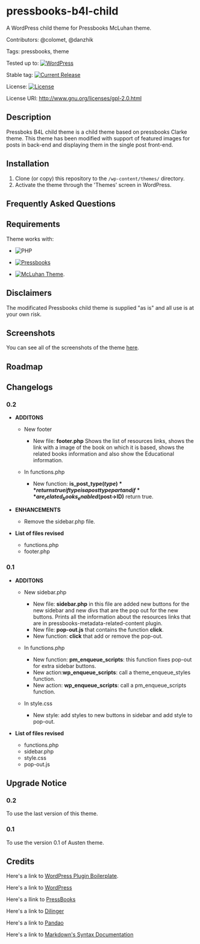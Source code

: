 # pressbooks-b4l-child

A WordPress child theme for Pressbooks McLuhan theme.

Contributors: @colomet,  @danzhik 

Tags: pressbooks, theme

Tested up to: [![WordPress](https://img.shields.io/wordpress/v/akismet.svg)](https://wordpress.org/download/)


Stable tag: [![Current Release](https://img.shields.io/github/release/Books4Languages/pressbooks-books4languages.svg)](https://github.com/Books4Languages/pressbooks-books4languages/releases/latest/)

License:  [![License](https://img.shields.io/badge/license-GPL--2.0%2B-red.svg)](https://github.com/Books4Languages/pressbooks-books4languages/blob/master/license.txt)

License URI: http://www.gnu.org/licenses/gpl-2.0.html

## Description  

Pressboks B4L child theme is a child theme based on pressbooks Clarke theme. This theme has been modified with support of featured images for posts in back-end and displaying them in the single post front-end.  

## Installation 
1. Clone (or copy) this repository to the ```/wp-content/themes/``` directory.
2. Activate the theme through the 'Themes' screen in WordPress.

## Frequently Asked Questions 


## Requirements 
Theme works with:

- ![PHP](https://img.shields.io/badge/PHP-7.X-blue.svg)

- [![Pressbooks](https://img.shields.io/badge/Pressbooks-V%205.3.0-red.svg)](https://github.com/pressbooks/pressbooks/releases)


- [![McLuhan Theme](https://img.shields.io/badge/McLuhanTheme-V%202.3.0-red.svg)](https://github.com/pressbooks/pressbooks-book/releases).

## Disclaimers 
The modificated Pressbooks child theme is supplied "as is" and all use is at your own risk.

## Screenshots 
You can see all of the screenshots of the theme [here](https://github.com/my-language-skills/pressbooks-b4l-child/blob/developer/books-for-languages-theme/screeenshots/screenshots.md).
## Roadmap


## Changelogs 
### 0.2
* **ADDITONS**
	* New footer

		* New file: **footer.php** Shows the list of resources links,  shows the link with a image of the book on which it is based, shows the related books information and also show the Educational information.

	* In functions.php

		* New function: **is_post_type($type)** returns true if type is a post type part and if  **are_related_books_enabled($post->ID)** return true. 


* **ENHANCEMENTS**
	* Remove the sidebar.php file.

* **List of files revised**

	* functions.php
	* footer.php


### 0.1
* **ADDITONS**
	* New sidebar.php
 	
 		* New file: **sidebar.php** in this file are added new buttons for the new sidebar and new divs that are the pop out for the new buttons. Prints all the information about the resources links that are in pressbooks-metadata-related-content plugin.
 		* New file: **pop-out.js**  that contains the function **click**.
 		* New function: **click** that add or remove the pop-out.  

	* In functions.php
	
 		* New function: **pm_enqueue_scripts**: this function fixes pop-out for  extra sidebar buttons.
 		* New action:**wp_enqueue_scripts**: call a theme_enqueue_styles function.
 		* New action: **wp_enqueue_scripts**: call a pm_enqueue_scripts function.
 	
 	* In style.css
 		* New style: add styles to new buttons in sidebar and add style to pop-out.

		

* **List of files revised**

	* functions.php
	* sidebar.php
	* style.css
	* pop-out.js


## Upgrade Notice 

### 0.2
To use the last version of this theme.

### 0.1
To use the version 0.1 of  Austen theme.

## Credits 
Here's a link to [WordPress Plugin Boilerplate](http://wppb.io/).

Here's a link to [WordPress](https://wordpress.org/)

Here's a llink to [PressBooks](https://pressbooks.org/get-involved/)

Here's a link to [Dilinger](http://dillinger.io/)

Here's a link to [Pandao](https://pandao.github.io/editor.md/en.html)

Here's a link to [Markdown's Syntax Documentation](https://daringfireball.net/projects/markdown/syntax)



